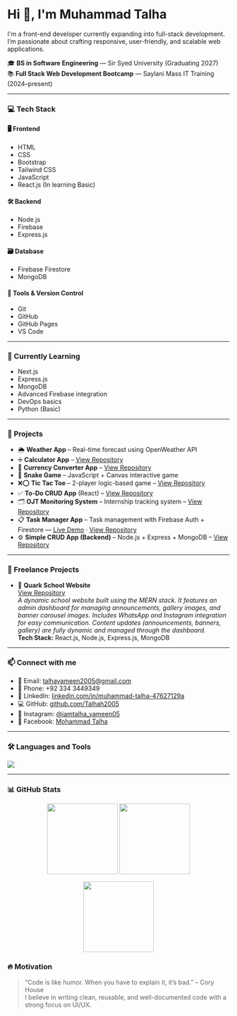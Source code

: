 # Hi 👋, I'm Muhammad Talha

I'm a front-end developer currently expanding into full-stack development. I’m passionate about crafting responsive, user-friendly, and scalable web applications.

🎓 **BS in Software Engineering** — Sir Syed University (Graduating 2027)  
📚 **Full Stack Web Development Bootcamp** — Saylani Mass IT Training (2024–present)

---

### 💻 Tech Stack

#### 🖥️ Frontend
- HTML  
- CSS  
- Bootstrap  
- Tailwind CSS  
- JavaScript  
- React.js  (In learning Basic)

#### 🛠️ Backend
- Node.js  
- Firebase  
- Express.js 

#### 🗃️ Database
- Firebase Firestore  
- MongoDB 

#### 🔧 Tools & Version Control
- Git  
- GitHub  
- GitHub Pages  
- VS Code  

---

### 🧠 Currently Learning
- Next.js  
- Express.js  
- MongoDB  
- Advanced Firebase integration  
- DevOps basics  
- Python (Basic)

---

### 📌 Projects

- 🌦️ **Weather App** – Real-time forecast using OpenWeather API  
- ➗ **Calculator App** – [View Repository](https://github.com/Talhah2005/JS-Projects/tree/master/Calculator)  
- 💱 **Currency Converter App** – [View Repository](https://github.com/Talhah2005/JS-Projects/tree/master/Currency%20Convertor)  
- 🐍 **Snake Game** – JavaScript + Canvas interactive game  
- ❌⭕ **Tic Tac Toe** – 2-player logic-based game – [View Repository](https://github.com/Talhah2005/JS-Projects/tree/master/Tic%20Tac%20Toe%20Game)  
- ✅ **To-Do CRUD App** (React) – [View Repository](https://github.com/Talhah2005/ToDo-App-using-React.js/tree/master/ToDo%20App)  
- 🗂️ **OJT Monitoring System** – Internship tracking system – [View Repository](https://github.com/Talhah2005/OJT-Monitoring-System)  
- 📋 **Task Manager App** – Task management with Firebase Auth + Firestore — [Live Demo](https://task-manager-plum-delta.vercel.app) · [View Repository](https://github.com/Talhah2005/Task-Manager-)  
- ⚙️ **Simple CRUD App (Backend)** – Node.js + Express + MongoDB – [View Repository](https://github.com/Talhah2005/Simple-CRUD-App-Backend)

---

### 🎯 Freelance Projects

- 🏫 **Quark School Website**  
  [View Repository](https://github.com/Talhah2005/Quark-School-Website)  
  *A dynamic school website built using the MERN stack. It features an admin dashboard for managing announcements, gallery images, and banner carousel images. Includes WhatsApp and Instagram integration for easy communication. Content updates (announcements, banners, gallery) are fully dynamic and managed through the dashboard.*  
  **Tech Stack:** React.js, Node.js, Express.js, MongoDB

---

### 📫 Connect with me

- 📧 Email: [talhayameen2005@gmail.com](mailto:talhayameen2005@gmail.com)  
- 📱 Phone: +92 334 3449349  
- 🔗 LinkedIn: [linkedin.com/in/muhammad-talha-47627129a](https://www.linkedin.com/in/muhammad-talha-47627129a/)  
- 💻 GitHub: [github.com/Talhah2005](https://github.com/Talhah2005)  
- 📸 Instagram: [@iamtalha_yameen05](https://www.instagram.com/iamtalha_yameen05/)  
- 👤 Facebook: [Mohammad Talha](https://www.facebook.com/mohammad.talha.157912)

---

### 🛠️ Languages and Tools

<p>
  <img src="https://skillicons.dev/icons?i=html,css,js,bootstrap,tailwind,react,nodejs,firebase,mongodb,git,github,vscode,python" />
</p>

---

### 📊 GitHub Stats  

<p align="center">
  <img src="https://github-readme-stats.vercel.app/api?username=Talhah2005&show_icons=true&theme=tokyonight&count_private=true" height="160" />
  <img src="https://github-readme-stats.vercel.app/api/top-langs/?username=Talhah2005&layout=compact&theme=tokyonight&hide=python&langs_count=8" height="160" />
</p>

<p align="center">
  <img src="https://github-readme-streak-stats.herokuapp.com/?user=Talhah2005&theme=tokyonight&hide_border=false" height="160" />
</p>


### 🔥 Motivation

> “Code is like humor. When you have to explain it, it’s bad.” – Cory House  
> I believe in writing clean, reusable, and well-documented code with a strong focus on UI/UX.
